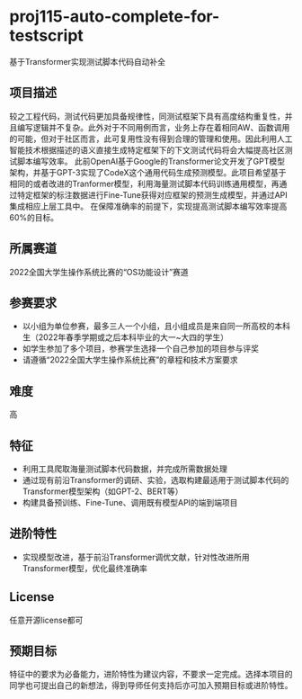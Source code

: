 # proj115-auto-complete-for-testscript
基于Transformer实现测试脚本代码自动补全

## 项目描述

较之工程代码，测试代码更加具备规律性，同测试框架下具有高度结构重复性，并且编写逻辑并不复杂。此外对于不同用例而言，业务上存在着相同AW、函数调用的可能，但对于社区而言，此可复用性没有得到合理的管理和使用。因此利用人工智能技术根据描述的语义直接生成特定框架下的下文测试代码将会大幅提高社区测试脚本编写效率。
此前OpenAI基于Google的Transformer论文开发了GPT模型架构，并基于GPT-3实现了CodeX这个通用代码生成预测模型。此项目希望基于相同的或者改进的Tranformer模型，利用海量测试脚本代码训练通用模型，再通过特定框架的标注数据进行Fine-Tune获得对应框架的预测生成模型，并通过API集成相应上层工具中。
在保障准确率的前提下，实现提高测试脚本编写效率提高60%的目标。

## 所属赛道

2022全国大学生操作系统比赛的“OS功能设计”赛道

## 参赛要求

- 以小组为单位参赛，最多三人一个小组，且小组成员是来自同一所高校的本科生（2022年春季学期或之后本科毕业的大一~大四的学生）
- 如学生参加了多个项目，参赛学生选择一个自己参加的项目参与评奖
- 请遵循“2022全国大学生操作系统比赛”的章程和技术方案要求

## 难度

高

## 特征

- 利用工具爬取海量测试脚本代码数据，并完成所需数据处理
- 通过现有前沿Transformer的调研、实验，选取构建最适用于测试脚本代码的Transformer模型架构（如GPT-2、BERT等）
- 构建具备预训练、Fine-Tune、调用既有模型API的端到端项目

## 进阶特性

- 实现模型改进，基于前沿Transformer调优文献，针对性改进所用Transformer模型，优化最终准确率

## License

任意开源license都可

## 预期目标

特征中的要求为必备能力，进阶特性为建议内容，不要求一定完成。选择本项目的同学也可提出自己的新想法，得到导师任何支持后亦可加入预期目标或进阶特性。
